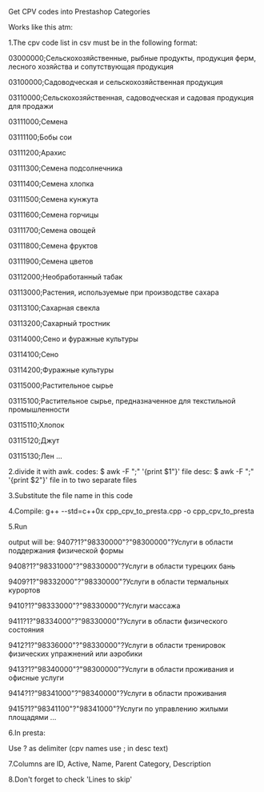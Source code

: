 Get CPV codes into Prestashop Categories

Works like this atm:
 
1.The cpv code list in csv must be in the following format:
 
03000000;Сельскохозяйственные, рыбные продукты, продукция ферм, лесного хозяйства и сопутствующая продукция

03100000;Садоводческая и сельскохозяйственная продукция

03110000;Сельскохозяйственная, садоводческая и садовая продукция для продажи

03111000;Семена

03111100;Бобы сои

03111200;Арахис

03111300;Семена подсолнечника

03111400;Семена хлопка

03111500;Семена кунжута

03111600;Семена горчицы

03111700;Семена овощей

03111800;Семена фруктов

03111900;Семена цветов

03112000;Необработанный табак

03113000;Растения, используемые при производстве сахара

03113100;Сахарная свекла

03113200;Сахарный тростник

03114000;Сено и фуражные культуры

03114100;Сено

03114200;Фуражные культуры

03115000;Растительное сырье

03115100;Растительное сырье, предназначенное для текстильной промышленности

03115110;Хлопок

03115120;Джут

03115130;Лен
...

2.divide it with awk.
codes:
$ awk -F ";" '{print $1"}' file
desc:
$ awk -F ";" '{print $2"}' file
in to two separate files

3.Substitute the file name in this code

4.Compile:
g++ --std=c++0x cpp_cpv_to_presta.cpp -o cpp_cpv_to_presta


5.Run

output will be:
9407?1?"98330000"?"98300000"?Услуги в области поддержания физической формы

9408?1?"98331000"?"98330000"?Услуги в области турецких бань

9409?1?"98332000"?"98330000"?Услуги в области термальных курортов

9410?1?"98333000"?"98330000"?Услуги массажа

9411?1?"98334000"?"98330000"?Услуги в области физического состояния

9412?1?"98336000"?"98330000"?Услуги в области тренировок  физических упражнений или аэробики

9413?1?"98340000"?"98300000"?Услуги в области проживания и офисные услуги

9414?1?"98341000"?"98340000"?Услуги в области проживания

9415?1?"98341100"?"98341000"?Услуги по управлению жилыми площадями
...

6.In presta:

Use ? as delimiter (cpv names use ; in desc text)

7.Columns are
ID, Active, Name, Parent Category, Description

8.Don't forget to check 'Lines to skip'
